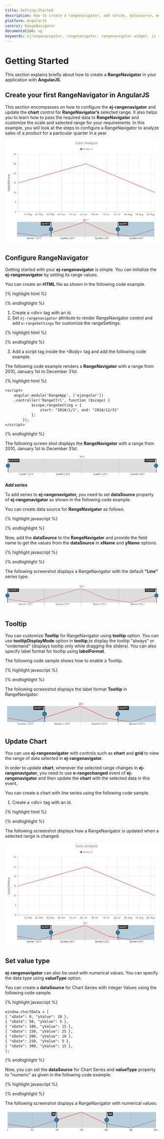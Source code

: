 ```yaml
---
title: Getting-Started
description: How to create a rangenavigator, add series, datasource, enable tooltip and other functionalities
platform: AngularJS
control: RangeNavigator
documentation: ug
keywords: ejrangenavigator, rangenavigator, rangenavigator widget, js rangenavigator, angular rangenavigator, angularjs rangenavigator, angular 1.0 rangenavigator, angular 1 rangenavigator
---
```


# Getting Started


This section explains briefly about how to create a **RangeNavigator** in your application with **AngularJS**.

## Create your first RangeNavigator in AngularJS

This section encompasses on how to configure the **ej-rangenavigator** and update the **chart** control for **RangeNavigator’s** selected range. It also helps you to learn how to pass the required data to **RangeNavigator** and customize the scale and selected range for your requirements. In this example, you will look at the steps to configure a RangeNavigator to analyze sales of a product for a particular quarter in a year.



![](Getting-Started_images/Getting-Started_img1.png) 

## Configure RangeNavigator

Getting started with your **ej-rangenavigator** is simple. You can initialize the **ej-rangenavigator** by setting its range values.

You can create an **HTML** file as shown in the following code example.

{% highlight html %}


<!DOCTYPE html>
<html ng-app="RangeApp">
<head>
<script src="http://cdn.syncfusion.com/js/assets/external/jquery-1.10.2.min.js" type="text/javascript"></script>
<script src="http://ajax.aspnetcdn.com/ajax/globalize/0.1.1/globalize.min.js"></script>
<script src="http://cdn.syncfusion.com/{{ site.releaseversion }}/js/common/ej.widget.angular.min.js" type="text/javascript"></script>
<script src="http://cdn.syncfusion.com/{{ site.releaseversion }}/js/web/ej.web.all.min.js" type="text/javascript"></script>
</head>
<body ng-controller="RangeCtrl"></body>
</html>


{% endhighlight %}



1. Create a &lt;div&gt; tag with an id.
2. Set `ej-rangenavigator` attribute to render RangeNavigator control and add `e-rangeSettings` for customize the rangeSettings.


{% highlight html %}

<body ng-controller="RangeCtrl">
<div id="rangecontainer" ej-rangenavigator e-rangeSettings=rangeSetting ></div>
</body>


{% endhighlight %}



3. Add a script tag inside the &lt;Body&gt; tag and add the following code example.  

The following code example renders a **RangeNavigator** with a range from 2010, January 1st to December 31st.

{% highlight html %}

    <script>
        angular.module('RangeApp', ['ejangular'])
        .controller('RangeCtrl', function ($scope) {
                $scope.rangeSetting = {
                    start: "2010/1/1", end: "2010/12/31"
                };
            });
    </script>

{% endhighlight %}



The following screen shot displays the **RangeNavigator** with a range from 2010, January 1st to December 31st.



![](Getting-Started_images/Getting-Started_img2.png) 

**Add series**

To add series to **ej-rangenavigator,** you need to set **dataSource** property of **ej-rangenavigator** as shown in the following code example. 

You can create data source for **RangeNavigator** as follows.

{% highlight javascript %}

   <script>
        var Data = [{ "xDate": new Date(2011, 0, 1), "yValue": 10 },
                    { "xDate": new Date(2011, 2, 1), "yValue": 5 },
                    { "xDate": new Date(2011, 4, 1), "yValue": 15 },
                    { "xDate": new Date(2011, 6, 1), "yValue": 25 },
                    { "xDate": new Date(2011, 8, 1), "yValue": 10 },
                    { "xDate": new Date(2011, 10, 1), "yValue": 5 },
                    { "xDate": new Date(2011, 12, 1), "yValue": 15 }];
    </script>
{% endhighlight %}


Now, add the **dataSource** to the **RangeNavigator** and provide the field name to get the values from the **dataSource** in **xName** and **yName** options.

{% highlight javascript %}

<div id="rangecontainer" ej-rangenavigator e-datasource="dataSource" 
e-xname="xDate" e-yname="yValue"></div>
   <script>
   //..
        angular.module('RangeApp', ['ejangular'])
        .controller('RangeCtrl', function ($scope) {
                $scope.dataSource = Data;                
            });
    </script>


{% endhighlight %}


The following screenshot displays a RangeNavigator with the default **"Line"** series type.



![](Getting-Started_images/Getting-Started_img3.png) 

## Tooltip

You can customize **Tooltip** for RangeNavigator using **tooltip** option. You can use **tooltipDisplayMode** option in **tooltip**,to display the tooltip "always" or "ondemand" (displays tooltip only while dragging the sliders). You can also specify label format for tooltip using **labelFormat**.

The following code sample shows how to enable a Tooltip.

{% highlight javascript %}

<div id="rangecontainer" ej-rangenavigator
         e-tooltipsettings="tooltip"></div>
    <script>
        angular.module('RangeApp', ['ejangular'])
        .controller('RangeCtrl', function ($scope) {
                $scope.tooltip = {
                    visible: true,
                    labelFormat: "MMM/yyyy",
                    tooltipDisplayMode: "always",
                  };
            });
    </script>


{% endhighlight %}

The following screenshot displays the label format **Tooltip** in RangeNavigator:

![](Getting-Started_images/Getting-Started_img4.png) 

## Update Chart

You can use **ej-rangenavigator** with controls such as **chart** and **grid** to view the range of data selected in **ej-rangenavigator**. 

In order to update **chart**, whenever the selected range changes in **ej-rangenavigator**, you need to use **e-rangechanged** event of **ej-rangenavigator** and then update the **chart** with the selected data in this event. 

You can create a chart with line series using the following code sample.

1. Create a &lt;div&gt; tag with an id.



{% highlight html %}

<body>
<div id="container" ej-chart e-title-text=titletext>
        <e-series>
            <e-series e-name="Sales" e-type="line" e-tooltip="tooltipoptions" e-datasource=dataSource e-xname="xDate" e-yname="yValue">
            </e-series>
        </e-series>
    </div>
    <script>
        var chartData = [{ "xDate": new Date(2011, 0, 1), "yValue": 10 },
                       { "xDate": new Date(2011, 2, 1), "yValue": 5 },
                       { "xDate": new Date(2011, 4, 1), "yValue": 15 },
                       { "xDate": new Date(2011, 6, 1), "yValue": 25 },
                       { "xDate": new Date(2011, 8, 1), "yValue": 10 },
                       { "xDate": new Date(2011, 10, 1), "yValue": 5 },
                       { "xDate": new Date(2011, 12, 1), "yValue": 15 }];

        angular.module('RangeApp', ['ejangular'])
            .controller('RangeCtrl', function ($scope) {
                $scope.dataSource = chartData;
                $scope.titletext = "Sales Analysis";
            });
    </script>
</body>


{% endhighlight %}



You can update the chart with the selected data using the **e-rangechanged** event of **ej-rangenavigator**.

{% highlight javascript %}

<div id="rangecontainer" ej-rangenavigator e-datasource="dataSource" e-xname="xDate" e-yname="yValue"
         e-rangechanged="onrangechanged"
         e-tooltipsettings="tooltip"></div>

<script>
//...datasource
        angular.module('RangeApp', ['ejangular'])
        .controller('RangeCtrl', function ($scope) {
                $scope.dataSource = chartData;
                $scope.tooltip = {
                    visible: true,
                    labelFormat: "MMM/yyyy",
                    tooltipDisplayMode: "always",
                  };
            });

        function onrangechanged(sender) {
            var chartobj = $("#container").data("ejChart");
            if (chartobj != null) {
                chartobj.model.series[0].dataSource = sender.selectedData;
                $("#container").ejChart("redraw");
            }
        }
</script>
{% endhighlight %}


The following screenshot displays how a RangeNavigator is updated when a selected range is changed.



![](Getting-Started_images/Getting-Started_img5.png) 

## Set value type

**ej-rangenavigator** can also be used with numerical values. You can specify the data type using **valueType** option. 

You can create a **dataSource** for Chart Series with integer Values using the following code sample.

{% highlight javascript %}


    window.chartData = [
    { "xDate": 0, "yValue": 10 },
    { "xDate": 50, "yValue": 5 },
    { "xDate": 100, "yValue": 15 },
    { "xDate": 150, "yValue": 25 },
    { "xDate": 200, "yValue": 10 },
    { "xDate": 250, "yValue": 5 },
    { "xDate": 300, "yValue": 15 },
    ];


{% endhighlight %}

Now, you can set the **dataSource** for Chart Series and **valueType** property to "numeric" as given in the following code example.

{% highlight javascript %}

<div id="rangecontainer" ej-rangenavigator>
        <div e-series>
            <e-series e-datasource="dataSource" e-valuetype="numeric" e-xname="xDate" 
            e-yname="yValue" e-type="line"></e-series>
        </div>
</div>
<script>
        angular.module('RangeApp', ['ejangular'])
        .controller('RangeCtrl', function ($scope) {
                $scope.dataSource = window.chartData;
        });
</script>


{% endhighlight %}


The following screenshot displays a RangeNavigator with numerical values:



![](Getting-Started_images/Getting-Started_img6.png) 

